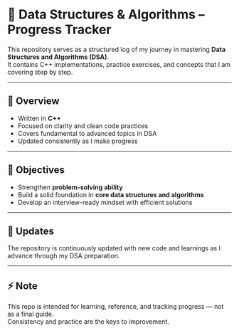 # 📘 Data Structures & Algorithms – Progress Tracker  

This repository serves as a structured log of my journey in mastering **Data Structures and Algorithms (DSA)**.  
It contains C++ implementations, practice exercises, and concepts that I am covering step by step.  

---

## 📌 Overview
- Written in **C++**  
- Focused on clarity and clean code practices  
- Covers fundamental to advanced topics in DSA  
- Updated consistently as I make progress  

---

## 🎯 Objectives
- Strengthen **problem-solving ability**  
- Build a solid foundation in **core data structures and algorithms**  
- Develop an interview-ready mindset with efficient solutions  

---

## 🔄 Updates
The repository is continuously updated with new code and learnings as I advance through my DSA preparation.  

---

## ⚡ Note
This repo is intended for learning, reference, and tracking progress — not as a final guide.  
Consistency and practice are the keys to improvement.  

